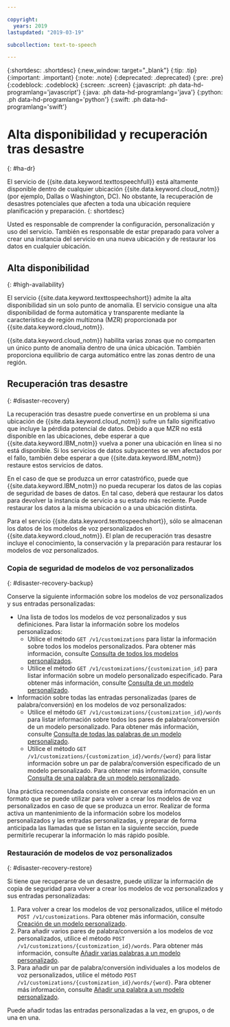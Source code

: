 ```yaml
---

copyright:
  years: 2019
lastupdated: "2019-03-19"

subcollection: text-to-speech

---
```


{:shortdesc: .shortdesc}
{:new_window: target="_blank"}
{:tip: .tip}
{:important: .important}
{:note: .note}
{:deprecated: .deprecated}
{:pre: .pre}
{:codeblock: .codeblock}
{:screen: .screen}
{:javascript: .ph data-hd-programlang='javascript'}
{:java: .ph data-hd-programlang='java'}
{:python: .ph data-hd-programlang='python'}
{:swift: .ph data-hd-programlang='swift'}

# Alta disponibilidad y recuperación tras desastre
{: #ha-dr}

El servicio de {{site.data.keyword.texttospeechfull}} está altamente disponible dentro de cualquier ubicación {{site.data.keyword.cloud_notm}} (por ejemplo, Dallas o Washington, DC). No obstante, la recuperación de desastres potenciales que afecten a toda una ubicación requiere planificación y preparación.
{: shortdesc}

Usted es responsable de comprender la configuración, personalización y uso del servicio. También es responsable de estar preparado para volver a crear una instancia del servicio en una nueva ubicación y de restaurar los datos en cualquier ubicación.

## Alta disponibilidad
{: #high-availability}

El servicio {{site.data.keyword.texttospeechshort}} admite la alta disponibilidad sin un solo punto de anomalía. El servicio consigue una alta disponibilidad de forma automática y transparente mediante la característica de región multizona (MZR) proporcionada por {{site.data.keyword.cloud_notm}}.

{{site.data.keyword.cloud_notm}} habilita varias zonas que no comparten un único punto de anomalía dentro de una única ubicación. También proporciona equilibrio de carga automático entre las zonas dentro de una región.

## Recuperación tras desastre
{: #disaster-recovery}

La recuperación tras desastre puede convertirse en un problema si una ubicación de {{site.data.keyword.cloud_notm}} sufre un fallo significativo que incluye la pérdida potencial de datos. Debido a que MZR no está disponible en las ubicaciones, debe esperar a que {{site.data.keyword.IBM_notm}} vuelva a poner una ubicación en línea si no está disponible. Si los servicios de datos subyacentes se ven afectados por el fallo, también debe esperar a que {{site.data.keyword.IBM_notm}} restaure estos servicios de datos.

En el caso de que se produzca un error catastrófico, puede que {{site.data.keyword.IBM_notm}} no pueda recuperar los datos de las copias de seguridad de bases de datos. En tal caso, deberá que restaurar los datos para devolver la instancia de servicio a su estado más reciente. Puede restaurar los datos a la misma ubicación o a una ubicación distinta.

Para el servicio {{site.data.keyword.texttospeechshort}}, sólo se almacenan los datos de los modelos de voz personalizados en {{site.data.keyword.cloud_notm}}. El plan de recuperación tras desastre incluye el conocimiento, la conservación y la preparación para restaurar los modelos de voz personalizados.

### Copia de seguridad de modelos de voz personalizados
{: #disaster-recovery-backup}

Conserve la siguiente información sobre los modelos de voz personalizados y sus entradas personalizadas:

-   Una lista de todos los modelos de voz personalizados y sus definiciones. Para listar la información sobre los modelos personalizados:
    -   Utilice el método `GET /v1/customizations` para listar la información sobre todos los modelos personalizados. Para obtener más información, consulte [Consulta de todos los modelos personalizados](/docs/services/text-to-speech/custom-models.html#cuModelsQueryAll).
    -   Utilice el método `GET /v1/customizations/{customization_id}` para listar información sobre un modelo personalizado especificado. Para obtener más información, consulte [Consulta de un modelo personalizado](/docs/services/text-to-speech/custom-models.html#cuModelsQuery).
-   Información sobre todas las entradas personalizadas (pares de palabra/conversión) en los modelos de voz personalizados:
    -   Utilice el método `GET /v1/customizations/{customization_id}/words` para listar información sobre todos los pares de palabra/conversión de un modelo personalizado. Para obtener más información, consulte [Consulta de todas las palabras de un modelo personalizado](/docs/services/text-to-speech/custom-entries.html#cuWordsQueryModel).
    -   Utilice el método `GET /v1/customizations/{customization_id}/words/{word}` para listar información sobre un par de palabra/conversión especificado de un modelo personalizado. Para obtener más información, consulte [Consulta de una palabra de un modelo personalizado](/docs/services/text-to-speech/custom-entries.html#cuWordQueryModel).

Una práctica recomendada consiste en conservar esta información en un formato que se puede utilizar para volver a crear los modelos de voz personalizados en caso de que se produzca un error. Realizar de forma activa un mantenimiento de la información sobre los modelos personalizados y las entradas personalizadas, y preparar de forma anticipada las llamadas que se listan en la siguiente sección, puede permitirle recuperar la información lo más rápido posible.

### Restauración de modelos de voz personalizados
{: #disaster-recovery-restore}

Si tiene que recuperarse de un desastre, puede utilizar la información de copia de seguridad para volver a crear los modelos de voz personalizados y sus entradas personalizadas:

1.  Para volver a crear los modelos de voz personalizados, utilice el método `POST /v1/customizations`. Para obtener más información, consulte [Creación de un modelo personalizado](/docs/services/text-to-speech/custom-models.html#cuModelsCreate).
1.  Para añadir varios pares de palabra/conversión a los modelos de voz personalizados, utilice el método `POST /v1/customizations/{customization_id}/words`. Para obtener más información, consulte [Añadir varias palabras a un modelo personalizado](/docs/services/text-to-speech/custom-entries.html#cuWordsAdd).
1.  Para añadir un par de palabra/conversión individuales a los modelos de voz personalizados, utilice el método `POST /v1/customizations/{customization_id}/words/{word}`. Para obtener más información, consulte [Añadir una palabra a un modelo personalizado](/docs/services/text-to-speech/custom-entries.html#cuWordAdd).

Puede añadir todas las entradas personalizadas a la vez, en grupos, o de una en una.
